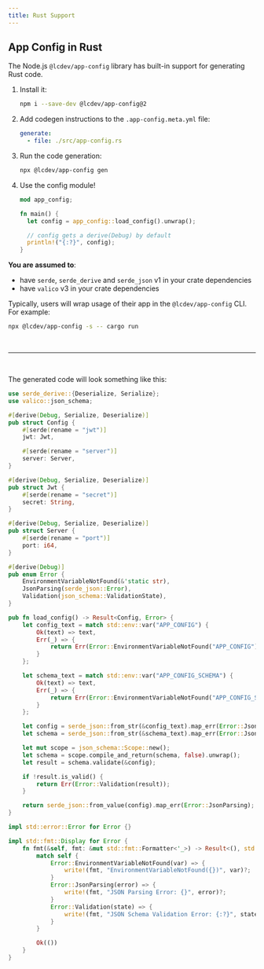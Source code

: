```yaml
---
title: Rust Support
---
```


## App Config in Rust

The Node.js `@lcdev/app-config` library has built-in support for generating Rust code.

1. Install it:

   ```sh
   npm i --save-dev @lcdev/app-config@2
   ```

2. Add codegen instructions to the `.app-config.meta.yml` file:

   ```yaml
   generate:
     - file: ./src/app-config.rs
   ```

3. Run the code generation:

   ```sh
   npx @lcdev/app-config gen
   ```

4. Use the config module!

    ```rust
    mod app_config;

    fn main() {
      let config = app_config::load_config().unwrap();

      // config gets a derive(Debug) by default
      println!("{:?}", config);
    }
    ```

**You are assumed to**:
- have `serde`, `serde_derive` and `serde_json` v1 in your crate dependencies
- have `valico` v3 in your crate dependencies

Typically, users will wrap usage of their app in the `@lcdev/app-config` CLI.
For example:

```sh
npx @lcdev/app-config -s -- cargo run
```

<br />

---

<br />

The generated code will look something like this:

```rust
use serde_derive::{Deserialize, Serialize};
use valico::json_schema;

#[derive(Debug, Serialize, Deserialize)]
pub struct Config {
    #[serde(rename = "jwt")]
    jwt: Jwt,

    #[serde(rename = "server")]
    server: Server,
}

#[derive(Debug, Serialize, Deserialize)]
pub struct Jwt {
    #[serde(rename = "secret")]
    secret: String,
}

#[derive(Debug, Serialize, Deserialize)]
pub struct Server {
    #[serde(rename = "port")]
    port: i64,
}

#[derive(Debug)]
pub enum Error {
    EnvironmentVariableNotFound(&'static str),
    JsonParsing(serde_json::Error),
    Validation(json_schema::ValidationState),
}

pub fn load_config() -> Result<Config, Error> {
    let config_text = match std::env::var("APP_CONFIG") {
        Ok(text) => text,
        Err(_) => {
            return Err(Error::EnvironmentVariableNotFound("APP_CONFIG"));
        }
    };

    let schema_text = match std::env::var("APP_CONFIG_SCHEMA") {
        Ok(text) => text,
        Err(_) => {
            return Err(Error::EnvironmentVariableNotFound("APP_CONFIG_SCHEMA"));
        }
    };

    let config = serde_json::from_str(&config_text).map_err(Error::JsonParsing)?;
    let schema = serde_json::from_str(&schema_text).map_err(Error::JsonParsing)?;

    let mut scope = json_schema::Scope::new();
    let schema = scope.compile_and_return(schema, false).unwrap();
    let result = schema.validate(&config);

    if !result.is_valid() {
        return Err(Error::Validation(result));
    }

    return serde_json::from_value(config).map_err(Error::JsonParsing);
}

impl std::error::Error for Error {}

impl std::fmt::Display for Error {
    fn fmt(&self, fmt: &mut std::fmt::Formatter<'_>) -> Result<(), std::fmt::Error> {
        match self {
            Error::EnvironmentVariableNotFound(var) => {
                write!(fmt, "EnvironmentVariableNotFound({})", var)?;
            }
            Error::JsonParsing(error) => {
                write!(fmt, "JSON Parsing Error: {}", error)?;
            }
            Error::Validation(state) => {
                write!(fmt, "JSON Schema Validation Error: {:?}", state)?;
            }
        }

        Ok(())
    }
}
```

